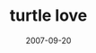 ---
layout: base.njk
title : 'turtle love' 
view_title : 'turtle love' 
year : '2007' 
date : '2007-09-20' 
img_file : '/drawing/turtlelove.png' 
html_file : 'turtlelove' 
next_html : 'everytimeisneeze.html' 
year_order : '159' 
permalink : "title/{{html_file}}.html"
---